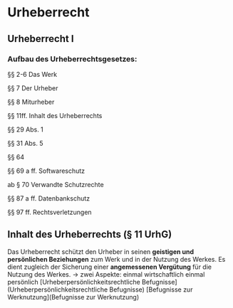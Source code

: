 # Urheberrecht
## Urheberrecht I
### Aufbau des Urheberrechtsgesetzes:
§§ 2-6 Das Werk

§§ 7 Der Urheber

§§ 8 Miturheber

§§ 11ff. Inhalt des Urheberrechts

§§ 29 Abs. 1

§§ 31 Abs. 5

§§ 64

§§ 69 a ff. Softwareschutz

ab § 70 Verwandte Schutzrechte

§§ 87 a ff. Datenbankschutz

§§ 97 ff. Rechtsverletzungen

## Inhalt des Urheberrechts (§ 11 UrhG)
Das Urheberrecht schützt den Urheber in seinen **geistigen und persönlichen Beziehungen** zum Werk und in der Nutzung des Werkes. Es dient zugleich der Sicherung einer **angemessenen Vergütung** für die Nutzung des Werkes.
-> zwei Aspekte: einmal wirtschaftlich einmal persönlich
[Urheberpersönlichkeitsrechtliche Befugnisse](Urheberpersönlichkeitsrechtliche Befugnisse)
[Befugnisse zur Werknutzung](Befugnisse zur Werknutzung)


